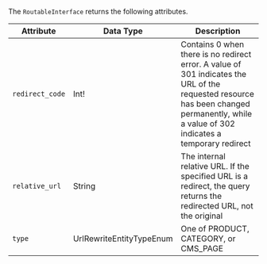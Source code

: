 The `RoutableInterface` returns the following attributes.

Attribute |  Data Type | Description
--- | --- | ---
`redirect_code` | Int! | Contains 0 when there is no redirect error. A value of 301 indicates the URL of the requested resource has been changed permanently, while a value of 302 indicates a temporary redirect
`relative_url` | String | The internal relative URL. If the specified URL is a redirect, the query returns the redirected URL, not the original
`type` | UrlRewriteEntityTypeEnum | One of PRODUCT, CATEGORY, or CMS_PAGE
